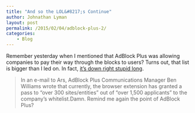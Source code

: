 ```yaml
---
title: "And so the LOL&#8217;s Continue"
author: Johnathan Lyman
layout: post
permalink: /2015/02/04/adblock-plus-2/
categories:
    - Blog
---
```


Remember yesterday when I mentioned that AdBlock Plus was allowing companies to pay their way through the blocks to users? Turns out, that list is bigger than I led on. In fact, [it’s down right stupid long](http://arstechnica.com/business/2015/02/over-300-businesses-now-whitelisted-on-adblock-plus-10-pay-to-play/).

> In an e-mail to Ars,&nbsp;AdBlock Plus Communications Manager Ben Williams wrote that currently, the browser extension has granted a pass to “over 300 sites/entities” out of “over 1,500 applicants” to the company’s whitelist.Damn. Remind me again the point of AdBlock Plus?

&nbsp;


